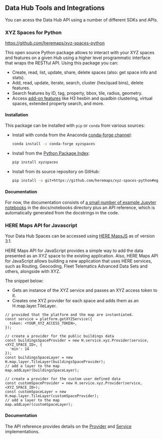 ## Data Hub Tools and Integrations

You can acess the Data Hub API using a number of different SDKs and APIs.

### XYZ Spaces for Python

https://github.com/heremaps/xyz-spaces-python

This open source Python package allows to interact with your XYZ spaces and features on a given Hub using a higher level programmatic interface that wraps the RESTful API. Using this package you can:

- Create, read, list, update, share, delete spaces (also: get space info and stats).
- Add, read, update, iterate, search, cluster (hex/quad bins), delete features.
- Search features by ID, tag, property, bbox, tile, radius, geometry.
- Access [add-on features](https://www.here.xyz/cli/datahub_add-on/) like H3 hexbin and quadbin clustering, virtual spaces, extended property search, and more.

#### Installation

This package can be installed with `pip` or `conda` from various sources:

- Install with conda from the Anaconda [conda-forge channel](https://anaconda.org/conda-forge/xyzspaces):

    ```bash
    conda install -c conda-forge xyzspaces
    ```

- Install from the [Python Package Index](https://pypi.org/project/xyzspaces/):

    ```bash
    pip install xyzspaces
    ```

- Install from its source repository on GitHub:

    ```bash
    pip install -e git+https://github.com/heremaps/xyz-spaces-python#egg=xyzspaces
    ```
#### Documentation

For now, the documentation consists of [a small number of example Jupyter notebooks](https://github.com/heremaps/xyz-spaces-python/blob/master/docs/notebooks/README.md) in the docs/notebooks directory plus an API reference, which is automatically generated from the docstrings in the code.

### HERE Maps API for Javascript 

Your Data Hub Spaces can be accessed using [HERE MapsJS](https://developer.here.com/documentation/maps/3.1.19.0/dev_guide/topics/xyz-spaces.html
) as of version 3.1.

HERE Maps API for JavaScript provides a simple way to add the data presented as an XYZ space to the existing application. Also, HERE Maps API for JavaScript allows building a new application that uses HERE services, such as Routing, Geocoding, Fleet Telematics Advanced Data Sets and others, alongside with XYZ.

The snippet below:

- Gets an instance of the XYZ service and passes an XYZ access token to it.
- Creates one XYZ provider for each space and adds them as an H.map.layer.TileLayer.

```
// provided that the platform and the map are instantiated.
const service = platform.getXYZService({
  token: <YOUR_XYZ_ACCESS_TOKEN>,
});

// create a provider for the public buildings data
const buildingsSpaceProvider = new H.service.xyz.Provider(service, <XYZ_SPACE_ID>, {
  'min': 14
});
const buildingsSpaceLayer = new H.map.layer.TileLayer(buildingsSpaceProvider);
// add a layer to the map
map.addLayer(buildingsSpaceLayer);

// create a provider for the custom user defined data
const customSpaceProvider = new H.service.xyz.Provider(service, <XYZ_SPACE_ID>);
const customSpaceLayer = new H.map.layer.TileLayer(customSpaceProvider);
// add a layer to the map
map.addLayer(customSpaceLayer);
```

#### Documentation

The API reference provides details on the [Provider](https://developer.here.com/documentation/maps/3.1.19.0/api_reference/H.service.xyz.Provider.html) and [Service](https://developer.here.com/documentation/maps/3.1.19.0/api_reference/H.service.xyz.Service.html) implementations.

